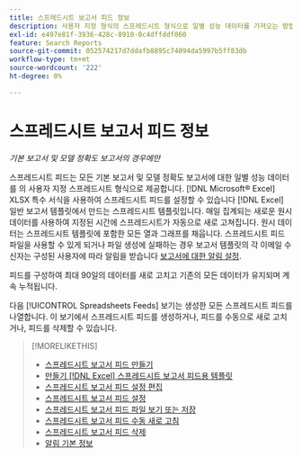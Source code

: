 ```yaml
---
title: 스프레드시트 보고서 피드 정보
description: 사용자 지정 형식의 스프레드시트 형식으로 일별 성능 데이터를 가져오는 방법에 대해 알아봅니다.
exl-id: e497e81f-3936-428c-8910-0c4dffddf060
feature: Search Reports
source-git-commit: 052574217d7ddafb8895c74094da5997b5ff83db
workflow-type: tm+mt
source-wordcount: '222'
ht-degree: 0%

---
```


# 스프레드시트 보고서 피드 정보

*기본 보고서 및 모델 정확도 보고서의 경우에만*

스프레드시트 피드는 모든 기본 보고서 및 모델 정확도 보고서에 대한 일별 성능 데이터를 의 사용자 지정 스프레드시트 형식으로 제공합니다. [!DNL Microsoft® Excel] XLSX 특수 서식을 사용하여 스프레드시트 피드를 설정할 수 있습니다 [!DNL Excel] 일반 보고서 템플릿에서 만드는 스프레드시트 템플릿입니다. 매일 집계되는 새로운 원시 데이터를 사용하여 지정된 시간에 스프레드시트가 자동으로 새로 고쳐집니다. 원시 데이터는 스프레드시트 템플릿에 포함한 모든 열과 그래프를 채웁니다. 스프레드시트 피드 파일을 사용할 수 있게 되거나 파일 생성에 실패하는 경우 보고서 템플릿의 각 이메일 수신자는 구성된 사용자에 따라 알림을 받습니다 [보고서에 대한 알림 설정](/help/search-social-commerce/notifications/notification-about.md).

피드를 구성하여 최대 90일의 데이터를 새로 고치고 기존의 모든 데이터가 유지되며 계속 누적됩니다.

다음 [!UICONTROL Spreadsheets Feeds] 보기는 생성한 모든 스프레드시트 피드를 나열합니다. 이 보기에서 스프레드시트 피드를 생성하거나, 피드를 수동으로 새로 고치거나, 피드를 삭제할 수 있습니다.

>[!MORELIKETHIS]
>
>* [스프레드시트 보고서 피드 만들기](spreadsheet-feed-create.md)
>* [만들기 [!DNL Excel] 스프레드시트 보고서 피드용 템플릿](spreadsheet-feed-create-excel-template.md)
>* [스프레드시트 보고서 피드 설정 편집](spreadsheet-feed-edit.md)
>* [스프레드시트 보고서 피드 설정](spreadsheet-feed-settings.md)
>* [스프레드시트 보고서 피드 파일 보기 또는 저장](spreadsheet-feed-view-or-save.md)
>* [스프레드시트 보고서 피드 수동 새로 고침](spreadsheet-feed-refresh.md)
>* [스프레드시트 보고서 피드 삭제](spreadsheet-feed-delete.md)
>* [알림 기본 정보](/help/search-social-commerce/notifications/notification-about.md)
